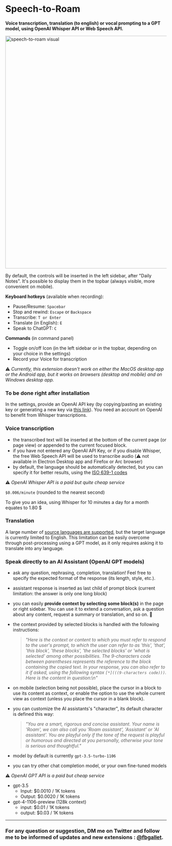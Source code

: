 # Speech-to-Roam

**Voice transcription, translation (to english) or vocal prompting to a GPT model, using OpenAI Whisper API or Web Speech API.**

<img width="726" alt="speech-to-roam visual" src="https://github.com/fbgallet/roam-extension-speech-to-roam/assets/74436347/a7798ac9-40fc-4231-b2f6-1af02530dfce">

By default, the controls will be inserted in the left sidebar, after "Daily Notes". It's possible to display them in the topbar (always visible, more convenient on mobile).

**Keyboard hotkeys** (available when recording):

- Pause/Resume: `Spacebar`
- Stop and rewind: `Escape` or `Backspace`
- Transcribe: `T or Enter`
- Translate (in English): `E`
- Speak to ChatGPT: `C`

**Commands** (in command panel)

- Toggle on/off Icon (in the left sidebar or in the topbar, depending on your choice in the settings)
- Record your Voice for transcription

⚠️ _Currently, this extension doesn't work on either the MacOS desktop app or the Android app, but it works on browsers (desktop and mobile) and on Windows desktop app._

### To be done right after installation

In the settings, provide an OpenAI API key (by copying/pasting an existing key or generating a new key via [this link](https://platform.openai.com/api-keys)). You need an account on OpenAI to benefit from Whisper transcriptions.

### Voice transcription

- the transcribed text will be inserted at the bottom of the current page (or page view) or appended to the current focused block.
- if you have not entered any OpenAI API Key, or if you disable Whisper, the free Web Speech API will be used to transcribe audio (⚠️ not available in Electron Desktop app and Firefox or Arc browser)
- by default, the language should be automatically detected, but you can specify it for better results, using the [ISO 639-1 codes](https://en.wikipedia.org/wiki/List_of_ISO_639-1_codes)

⚠️ _OpenAI Whisper API is a paid but quite cheap service_

`$0.006/minute` (rounded to the nearest second)

To give you an idea, using Whisper for 10 minutes a day for a month equates to 1.80 $

### Translation

A large number of [source languages are supported](https://platform.openai.com/docs/guides/speech-to-text/supported-languages), but the target language is currently limited to English. This limitation can be easily overcome through post-processing using a GPT model, as it only requires asking it to translate into any language.

### Speak directly to an AI Assistant (OpenAI GPT models)

- ask any question, rephrasing, completion, translation! Feel free to specify the expected format of the response (its length, style, etc.).
- assistant response is inserted as last child of prompt block (current limitation: the answer is only one long block)
- you can easily **provide context by selecting some block(s)** in the page or right sidebar. You can use it to extend a conversation, ask a question about any content, request a summary or translation, and so on. 🚀
- the context provided by selected blocks is handled with the following instructions:

  > _"Here is the context or content to which you must refer to respond to the user's prompt, to which the user can refer to as 'this', 'that', 'this block', 'these blocks', 'the selected blocks' or 'what is selected' among other possibilities. The 9-characters code between parentheses represents the reference to the block containing the copied text. In your response, you can also refer to it if asked, using the following syntax `[*](((9-characters code)))`. Here is the content in question:\n"_

- on mobile (selection being not possible), place the cursor in a block to use its content as context, or enable the option to use the whole current view as context (unless you place the cursor in a blank block).
- you can customize the AI assistants's "character", its default character is defined this way:

  > _"You are a smart, rigorous and concise assistant. Your name is 'Roam', we can also call you 'Roam assistant', 'Assistant' or 'AI assistant'. You are playful only if the tone of the request is playful or humorous and directed at you personally, otherwise your tone is serious and thoughtful."_

- model by default is currently `gpt-3.5-turbo-1106`
- you can try other chat completion model, or your own fine-tuned models

⚠️ _OpenAI GPT API is a paid but cheap service_

- gpt-3.5
  - Input: $0.0010 / 1K tokens
  - Output: $0.0020 / 1K tokens
- gpt-4-1106-preview (128k context)
  - input: $0.01 / 1K tokens
  - output: $0.03 / 1K tokens

---

### For any question or suggestion, DM me on **Twitter** and follow me to be informed of updates and new extensions : [@fbgallet](https://twitter.com/fbgallet).
